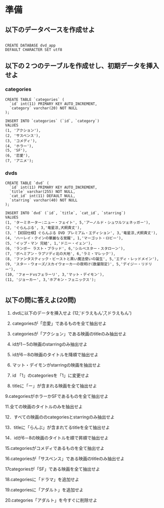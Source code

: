 # 準備

## 以下のデータベースを作成せよ

```

CREATE DATABASE dvd_app
DEFAULT CHARACTER SET utf8
```

## 以下の２つのテーブルを作成せし、初期データを挿入せよ

### categories

```
CREATE TABLE `categories` (
  `id` int(11) PRIMARY KEY AUTO_INCREMENT,
  `category` varchar(20) NOT NULL
);

INSERT INTO `categories` (`id`, `category`)
VALUES
(1, 'アクション'),
(2, 'サスペンス'),
(3, 'コメディ'),
(4, 'ホラー'),
(5, 'SF'),
(6, '恋愛'),
(7, 'アニメ');

```

### dvds

```
CREATE TABLE `dvd` (
  `id` int(11) PRIMARY KEY AUTO_INCREMENT,
  `title` varchar(255) NOT NULL,
  `cat_id` int(11) DEFAULT NULL,
  `starring` varchar(40) NOT NULL
);

INSERT INTO `dvd` (`id`, `title`, `cat_id`, `starring`)
VALUES
(1, 'ターミネーター:ニュー・フェイト', 5,'アーノルド・シュワルツェネッガー'),
(2, 'ぐらんぶる', 3,'竜星涼,犬飼貴丈'),
(3, '【初回仕様】ぐらんぶる DVD プレミアム・エディション', 3,'竜星涼,犬飼貴丈'),
(4, 'ハーレイ・クインの華麗なる覚醒', 1,'マーゴット・ロビー'),
(5, 'イップ・マン 完結', 1,'ドニー・イェン'),
(6, 'ランボー ラスト・ブラッド', 6,'シルベスター・スタローン'),
(7, 'ボヘミアン・ラプソディ北の大地', 6,'ラミ・マレック'),
(8, 'ファンタスティック・ビーストと黒い魔法使いの誕生', 5,'エディ・レッドメイン'),
(9, 'スター・ウォーズ/スカイウォーカーの夜明け(数量限定)', 5,'デイジー・リドリー'),
(10, 'フォードvsフェラーリ', 3,'マット・デイモン'),
(11, 'ジョーカー', 3,'ホアキン・フェニックス');


```

## 以下の問に答えよ(20問)

1. dvdに以下のデータを挿入せよ
  (12,'ドラえもん',7,ドラえもん')

2. categoriesが「恋愛」であるものを全て抽出せよ

3. categoriesが「アクション」である映画のtitleのみ抽出せよ

4. idが1－5の映画のstarringのみ抽出せよ

5. idが6－8の映画のタイトルを降順で抽出せよ

6. マット・デイモンがstarringの映画を抽出せよ

7. id 「1」のcategoriesを「1」に変更せよ

8. titleに「ー」が含まれる映画を全て抽出せよ

9.categoriesがホラーかSFであるものを全て抽出せよ

11.全ての映画のタイトルのみを抽出せよ

12．すべての映画ののcategoriesとstarringのみ抽出せよ

13．titleに「らんぶ」が含まれてるtitleを全て抽出せよ

14．idが6－8の映画のタイトルを順で昇順で抽出せよ

15.categoriesがコメディであるものを全て抽出せよ

16.categoriesが「サスペンス」である映画のtitleのみ抽出せよ

17categoriesが「SF」である映画を全て抽出せよ

18.categoriesに「ドラマ」を追加せよ

19.categoriesに「アダルト」を追加せよ

20.categories「アダルト」を今すぐに削除せよ
